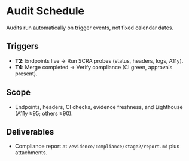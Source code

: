 # Audit Schedule
Audits run automatically on trigger events, not fixed calendar dates.

## Triggers
- **T2**: Endpoints live → Run SCRA probes (status, headers, logs, A11y).
- **T4**: Merge completed → Verify compliance (CI green, approvals present).

## Scope
- Endpoints, headers, CI checks, evidence freshness, and Lighthouse (A11y ≥95; others ≥90).

## Deliverables
- Compliance report at `/evidence/compliance/stage2/report.md` plus attachments.
